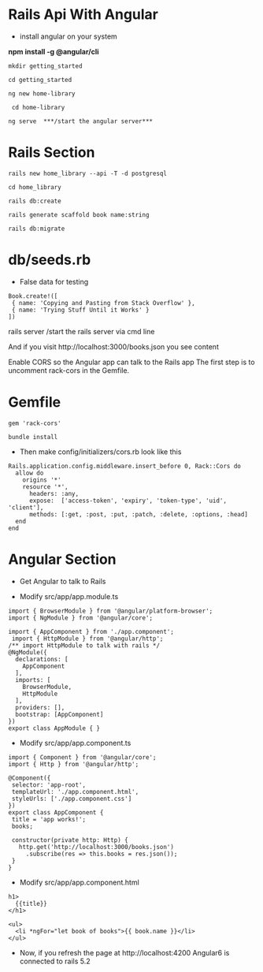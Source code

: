 # Rails Api With Angular

* install angular on your system

**npm install -g @angular/cli** 

```
mkdir getting_started
```
```
cd getting_started
```
```
ng new home-library
```
```
 cd home-library
 ```
 
 ```
 ng serve  ***/start the angular server***
```

# Rails Section


```
rails new home_library --api -T -d postgresql
```
```
cd home_library
```
```
rails db:create
```
```
rails generate scaffold book name:string
```
```
rails db:migrate
```

# db/seeds.rb

* False data for testing
 
 ```
Book.create!([
  { name: 'Copying and Pasting from Stack Overflow' },
  { name: 'Trying Stuff Until it Works' }
])
```
rails server  /start the rails server via cmd line

And if you visit http://localhost:3000/books.json you see content

Enable CORS so the Angular app can talk to the Rails app
The first step is to uncomment rack-cors in the Gemfile.

# Gemfile
```
gem 'rack-cors'
```
```
bundle install
```

* Then make config/initializers/cors.rb look like this

```
Rails.application.config.middleware.insert_before 0, Rack::Cors do
  allow do
    origins '*'
    resource '*',
      headers: :any,
      expose:  ['access-token', 'expiry', 'token-type', 'uid', 'client'],
      methods: [:get, :post, :put, :patch, :delete, :options, :head]
  end
end
```
# Angular Section

* Get Angular to talk to Rails

* Modify src/app/app.module.ts 

```
import { BrowserModule } from '@angular/platform-browser';
import { NgModule } from '@angular/core';

import { AppComponent } from './app.component';
 import { HttpModule } from '@angular/http';
/** import HttpModule to talk with rails */
@NgModule({
  declarations: [
    AppComponent
  ],
  imports: [
    BrowserModule,
    HttpModule
  ],
  providers: [],
  bootstrap: [AppComponent]
})
export class AppModule { }

```




* Modify src/app/app.component.ts 


 ```
import { Component } from '@angular/core';
import { Http } from '@angular/http';
 
@Component({
  selector: 'app-root',
  templateUrl: './app.component.html',
  styleUrls: ['./app.component.css']
})
export class AppComponent {
  title = 'app works!';
  books;
 
  constructor(private http: Http) {
    http.get('http://localhost:3000/books.json')
      .subscribe(res => this.books = res.json());
  }
}
```
* Modify src/app/app.component.html

```
h1>
  {{title}}
</h1>
 
<ul>
  <li *ngFor="let book of books">{{ book.name }}</li>
</ul>
```

* Now, if you refresh the page at http://localhost:4200
Angular6 is connected to rails 5.2

